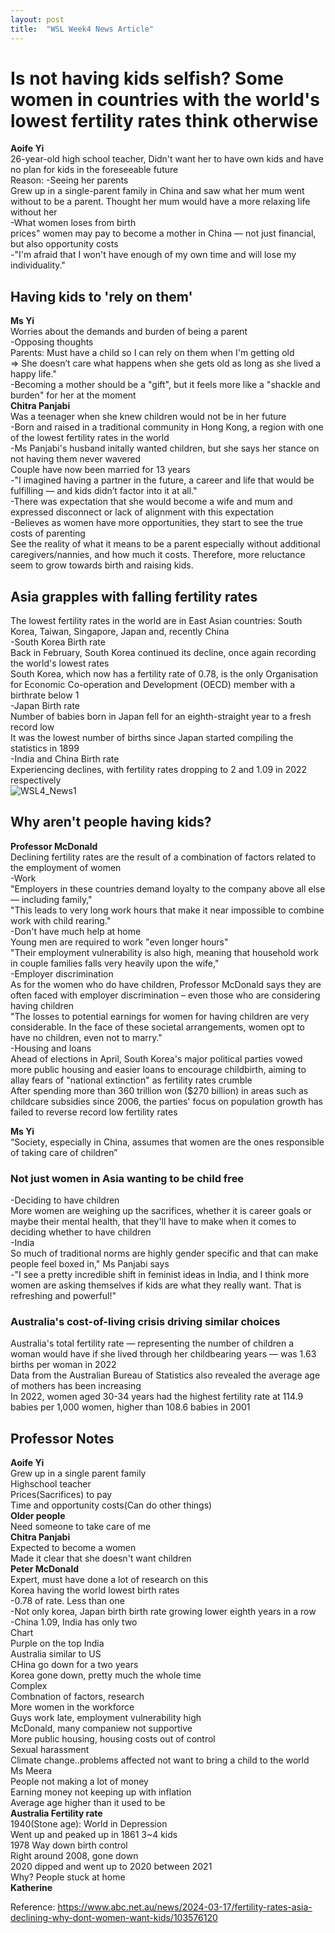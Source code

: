 ```yaml
---
layout: post
title:  "WSL Week4 News Article"
---
```


# Is not having kids selfish? Some women in countries with the world's lowest fertility rates think otherwise
**Aoife Yi** <br/>
26-year-old high school teacher, Didn't want her to have own kids and have no plan for kids in the foreseeable future <br/>
Reason: 
-Seeing her parents <br/>
Grew up in a single-parent family in China and saw what her mum went without to be a parent. Thought her mum would have a more relaxing life without her <br/>
-What women loses from birth <br/>
prices" women may pay to become a mother in China — not just financial, but also opportunity costs <br/>
-"I'm afraid that I won't have enough of my own time and will lose my individuality."  <br/>

## Having kids to 'rely on them'
**Ms Yi** <br/>
Worries about the demands and burden of being a parent <br/>
-Opposing thoughts <br/>
Parents: Must have a child so I can rely on them when I'm getting old <br/>
=> She doesn’t care what happens when she gets old as long as she lived a happy life."  <br/>
-Becoming a mother should be a "gift", but it feels more like a "shackle and burden" for her at the moment <br/>
**Chitra Panjabi** <br/>
Was a teenager when she knew children would not be in her future <br/>
-Born and raised in a traditional community in Hong Kong, a region with one of the lowest fertility rates in the world <br/>
-Ms Panjabi's husband initally wanted children, but she says her stance on not having them never wavered <br/>
Couple have now been married for 13 years <br/>
-"I imagined having a partner in the future, a career and life that would be fulfilling — and kids didn’t factor into it at all." <br/>
-There was expectation that she would become a wife and mum and expressed disconnect or lack of alignment with this expectation <br/>
-Believes as women have more opportunities, they start to see the true costs of parenting <br/>
See the reality of what it means to be a parent especially without additional caregivers/nannies, and how much it costs. Therefore, more reluctance seem to grow towards birth and raising kids. <br/>

## Asia grapples with falling fertility rates
The lowest fertility rates in the world are in East Asian countries: South Korea, Taiwan, Singapore, Japan and, recently China <br/>
-South Korea Birth rate <br/>
Back in February, South Korea continued its decline, once again recording the world's lowest rates <br/>
South Korea, which now has a fertility rate of 0.78, is the only Organisation for Economic Co-operation and Development (OECD) member with a birthrate below 1 <br/>
-Japan Birth rate <br/>
Number of babies born in Japan fell for an eighth-straight year to a fresh record low <br/>
It was the lowest number of births since Japan started compiling the statistics in 1899 <br/>
-India and China Birth rate <br/>
Experiencing declines, with fertility rates dropping to 2 and 1.09 in 2022 respectively <br/>
![WSL4_News1](https://github.com/growingpenguin/growingpenguin.github.io/assets/110277903/aa15afbf-44ae-46e4-81f4-aee389057dbb) <br/>

## Why aren't people having kids?
**Professor McDonald** <br/>
Declining fertility rates are the result of a combination of factors related to the employment of women <br/>
-Work <br/>
"Employers in these countries demand loyalty to the company above all else — including family," <br/>
"This leads to very long work hours that make it near impossible to combine work with child rearing." <br/>
-Don't have much help at home <br/>
Young men are required to work "even longer hours" <br/>
"Their employment vulnerability is also high, meaning that household work in couple families falls very heavily upon the wife,"  <br/>
-Employer discrimination <br/>
As for the women who do have children, Professor McDonald says they are often faced with employer discrimination – even those who are considering having children <br/>
"The losses to potential earnings for women for having children are very considerable. In the face of these societal arrangements, women opt to have no children, even not to marry." <br/>
-Housing and loans <br/>
Ahead of elections in April, South Korea's major political parties vowed more public housing and easier loans to encourage childbirth, aiming to allay fears of "national extinction" as fertility rates crumble <br/>
After spending more than 360 trillion won ($270 billion) in areas such as childcare subsidies since 2006, the parties' focus on population growth has failed to reverse record low fertility rates <br/>

**Ms Yi** <br/>
“Society, especially in China, assumes that women are the ones responsible of taking care of children” <br/>

### Not just women in Asia wanting to be child free
-Deciding to have children <br/>
More women are weighing up the sacrifices, whether it is career goals or maybe their mental health, that they'll have to make when it comes to deciding whether to have children <br/>
-India  <br/>
So much of traditional norms are highly gender specific and that can make people feel boxed in," Ms Panjabi says <br/>
-"I see a pretty incredible shift in feminist ideas in India, and I think more women are asking themselves if kids are what they really want. That is refreshing and powerful!" <br/>

### Australia's cost-of-living crisis driving similar choices
Australia's total fertility rate — representing the number of children a woman would have if she lived through her childbearing years — was 1.63 births per woman in 2022 <br/> 
Data from the Australian Bureau of Statistics also revealed the average age of mothers has been increasing <br/> 
In 2022, women aged 30-34 years had the highest fertility rate at 114.9 babies per 1,000 women, higher than 108.6 babies in 2001 <br/> 


## Professor Notes 
**Aoife Yi** <br/>
Grew up in a single parent family <br/>
Highschool teacher <br/>
Prices(Sacrifices) to pay <br/>
Time and opportunity costs(Can do other things) <br/>
**Older people** <br/>
Need someone to take care of me <br/>
**Chitra Panjabi** <br/>
Expected to become a women <br/>
Made it clear that she doesn't want children <br/>
**Peter McDonald** <Br/>
Expert, must have done a lot of research on this <br/>
Korea having the world lowest birth rates <br/>
-0.78 of rate. Less than one <br/>
-Not only korea, Japan birth birth rate growing lower eighth years in a row <br/>
-China 1.09, India has only two <br/>
Chart <br/>
Purple on the top India <br/> 
Australia similar to US <br/>
CHina go down for a two years <br/>
Korea gone down, pretty much the whole time <br/>
Complex <br/>
Combnation of factors, research <br/>
More women in the workforce <br/>
Guys work late, employment vulnerability high <br/>
McDonald, many companiew not supportive <br/>
More public housing, housing costs out of control <br/>
Sexual harassment <br/>
Climate change..problems affected not want to bring a child to the world <br/>
Ms Meera <br/>
People not making a lot of money <br/>
Earning money not keeping up with inflation <br/>
Average age higher than it used to be <br/>
**Australia Fertility rate** <br/>
1940(Stone age): World in Depression <br/>
Went up and peaked up in 1861 3~4 kids <br/>
1978 Way down birth control <br/>
Right around 2008, gone down <br/>
2020 dipped and went up to 2020 between 2021 <br/>
Why? People stuck at home <br/>
**Katherine** <br/>



Reference: https://www.abc.net.au/news/2024-03-17/fertility-rates-asia-declining-why-dont-women-want-kids/103576120 <br/>
